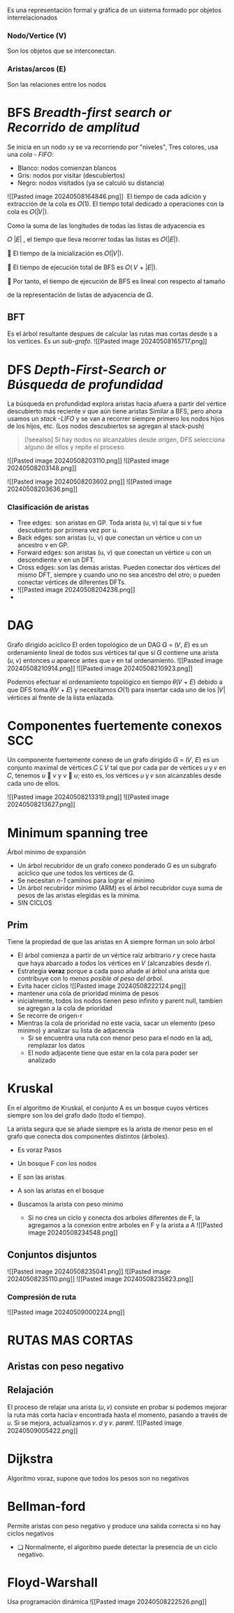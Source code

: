 Es una representación formal y gráfica de un sistema formado por objetos interrelacionados
### Nodo/Vertice (V)
Son los objetos que se interconectan.
### Aristas/arcos (E)
Son las relaciones entre los nodos
# BFS *Breadth-first search or Recorrido de amplitud*
Se inicia en un nodo `s`y se va recorriendo por "niveles",
Tres colores, usa una *cola - FIFO*:
- Blanco: nodos comienzan blancos
- Gris: nodos por visitar (descubiertos)
- Negro: nodos visitados (ya se calculó su distancia)

![[Pasted image 20240508164846.png]]
 El tiempo de cada adición y extracción de la cola es 𝑂(1). El tiempo total
dedicado a operaciones con la cola es 𝑂(|𝑉|).

Como la suma de las longitudes de todas las listas de adyacencia es

𝑂 |𝐸| , el tiempo que lleva recorrer todas las listas es 𝑂(|𝐸|).

 El tiempo de la inicialización es 𝑂(|𝑉|).

 El tiempo de ejecución total de BFS es 𝑂( 𝑉 + |𝐸|).

 Por tanto, el tiempo de ejecución de BFS es lineal con respecto al tamaño

de la representación de listas de adyacencia de 𝐺.
## BFT
Es el árbol resultante despues de calcular las rutas mas cortas desde s a los vertices. Es un *sub-grafo*.
![[Pasted image 20240508165717.png]]

# DFS *Depth-First-Search or Búsqueda de profundidad*
La búsqueda en profundidad explora aristas hacia afuera a partir del vértice descubierto más reciente *v* que aún tiene aristas
Similar a BFS, pero ahora usamos un *stack -LIFO* y se van a recorrer siempre primero los nodos hijos de los hijos, etc. (Los nodos descubiertos se agregan al stack-push)
>[!seealso]
>Si hay nodos no alcanzables desde origen, DFS selecciona alguno de ellos y repite el proceso.

![[Pasted image 20240508203110.png]]
![[Pasted image 20240508203148.png]]

![[Pasted image 20240508203602.png]]
![[Pasted image 20240508203636.png]]
### Clasificación de aristas
- Tree edges:  son aristas en GP. Toda arista (u, v) tal que si v fue descubierto por primera vez por u.
- Back edges: son aristas (u, v) que conectan un vértice u con un ancestro v en GP.
- Forward edges: son aristas (u, v) que conectan un vértice u con un descendiente v en un DFT.
- Cross edges: son las demás aristas. Pueden conectar dos vértices del mismo DFT, siempre y cuando uno no sea ancestro del otro; o pueden conectar vértices de diferentes DFTs.
- ![[Pasted image 20240508204238.png]]
- 
# DAG
Grafo dirigido acíclico
El orden topológico de un DAG 𝐺 = (𝑉, 𝐸) es un ordenamiento lineal de todos sus vértices tal que si 𝐺 contiene una arista (𝑢, 𝑣) entonces 𝑢 aparece antes que 𝑣 en tal ordenamiento.
![[Pasted image 20240508210914.png]]
![[Pasted image 20240508210923.png]]

Podemos efectuar el ordenamiento topológico en tiempo 𝜃(𝑉 + 𝐸) debido a que DFS toma 𝜃(𝑉 + 𝐸) y necesitamos 𝑂(1) para insertar cada uno de los |𝑉| vértices al frente de la lista enlazada.
# Componentes fuertemente conexos SCC
Un componente fuertemente conexo de un grafo dirigido 𝐺 = (𝑉, 𝐸) es un conjunto maximal de vértices 𝐶 ⊆ 𝑉 tal que por cada par de vértices 𝑢 y 𝑣 en 𝐶, tenemos _u_  _v_ y _v_  _u_; esto es, los vértices 𝑢 y 𝑣 son alcanzables desde cada uno de ellos.

![[Pasted image 20240508213319.png]]
![[Pasted image 20240508213627.png]]
# Minimum spanning tree
Árbol mínimo de expansión
- Un árbol recubridor de un grafo conexo ponderado G es un subgrafo acíclico que une todos los vértices de G.
- Se necesitan *n-1* caminos para lograr el minimo
- Un árbol recubridor mínimo (ARM) es el árbol recubridor cuya suma de pesos de las aristas elegidas es la mínima.
- SIN CICLOS
## Prim
Tiene la propiedad de que las aristas en A siempre forman un solo árbol
- El árbol comienza a partir de un vértice raíz arbitrario 𝑟 y crece hasta que haya abarcado a todos los vértices en 𝑉 (alcanzables desde 𝑟).
- Estrategia **voraz** porque a cada paso añade al árbol una arista que contribuye con lo *menos posible al peso del árbol*.
- Evita hacer ciclos
![[Pasted image 20240508222124.png]]
- mantener una cola de prioridad minima de pesos
- inicialmente, todos los nodos tienen peso infinito y parent null, tambien se agregan a la cola de prioridad
- Se recorre de origen-r 
- Mientras la cola de prioridad no este vacia, sacar un elemento (peso minimo) y analizar su lista de adjacencia
	- Si se encuentra una ruta con menor peso para el nodo en la adj, remplazar los datos
	- El nodo adjacente tiene que estar en la cola para poder ser analizado
# Kruskal
En el algoritmo de Kruskal, el conjunto A es un bosque cuyos vértices siempre son los del grafo dado (todo el tiempo).

La arista segura que se añade siempre es la arista de menor peso en el grafo que conecta dos componentes distintos (árboles).
- Es voraz
Pasos
- Un bosque F con los nodos
- E son las aristas
- A son las aristas en el bosque

- Buscamos la arista con peso minimo
	- Si no crea un ciclo y conecta dos arboles diferentes de F, la agregamos a la conexion entre arboles en F y la arista a A
![[Pasted image 20240508234548.png]]
## Conjuntos disjuntos
![[Pasted image 20240508235041.png]]
![[Pasted image 20240508235110.png]]
![[Pasted image 20240508235823.png]]
### Compresión de ruta
![[Pasted image 20240509000224.png]]

# RUTAS MAS CORTAS
## Aristas con peso negativo
## Relajación
El proceso de relajar una arista (𝑢, 𝑣) consiste en probar si podemos mejorar la ruta más corta hacia 𝑣 encontrada hasta el momento, pasando a través de 𝑢. Si se mejora, actualizamos 𝑣. 𝑑 y 𝑣. 𝑝𝑎𝑟𝑒𝑛𝑡.
![[Pasted image 20240509005422.png]]

# Dijkstra
Algoritmo voraz, supone que todos los pesos son no negativos
# Bellman-ford
Permite aristas con peso negativo y produce una salida correcta si no hay ciclos negativos
- ❑ Normalmente, el algoritmo puede detectar la presencia de un ciclo negativo.
# Floyd-Warshall
Usa programación dinámica
![[Pasted image 20240508222526.png]]